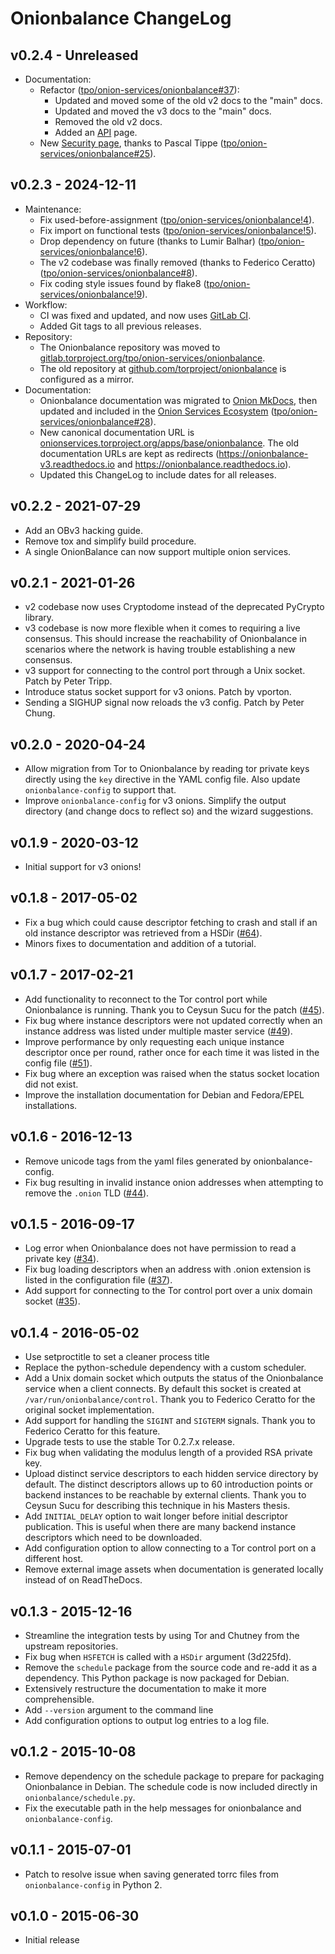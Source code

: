 # Onionbalance ChangeLog

## v0.2.4 - Unreleased

* Documentation:
    * Refactor ([tpo/onion-services/onionbalance#37][]):
        * Updated and moved some of the old v2 docs to the "main" docs.
        * Updated and moved the v3 docs to the "main" docs.
        * Removed the old v2 docs.
        * Added an [API](api.md) page.
    * New [Security page](security.md), thanks to Pascal Tippe
      ([tpo/onion-services/onionbalance#25][]).

[tpo/onion-services/onionbalance#37]: https://gitlab.torproject.org/tpo/onion-services/onionbalance/-/issues/37
[tpo/onion-services/onionbalance#25]: https://gitlab.torproject.org/tpo/onion-services/onionbalance/-/issues/25

## v0.2.3 - 2024-12-11

* Maintenance:
    * Fix used-before-assignment ([tpo/onion-services/onionbalance!4][]).
    * Fix import on functional tests ([tpo/onion-services/onionbalance!5][]).
    * Drop dependency on future (thanks to Lumir Balhar) ([tpo/onion-services/onionbalance!6][]).
    * The v2 codebase was finally removed (thanks to Federico Ceratto)
      ([tpo/onion-services/onionbalance#8][]).
    * Fix coding style issues found by flake8 ([tpo/onion-services/onionbalance!9][]).
* Workflow:
    * CI was fixed and updated, and now uses [GitLab CI][].
    * Added Git tags to all previous releases.
* Repository:
    * The Onionbalance repository was moved to
      [gitlab.torproject.org/tpo/onion-services/onionbalance][onionbalance-repo].
    * The old repository at [github.com/torproject/onionbalance][old-repository] is
      configured as a mirror.
* Documentation:
    * Onionbalance documentation was migrated to [Onion MkDocs][], then updated and
      included in the [Onion Services Ecosystem][ecosystem]
      ([tpo/onion-services/onionbalance#28][]).
    * New canonical documentation URL is
      [onionservices.torproject.org/apps/base/onionbalance][onionbalance-docs].
      The old documentation URLs are kept as redirects
      (https://onionbalance-v3.readthedocs.io and
      https://onionbalance.readthedocs.io).
    * Updated this ChangeLog to include dates for all releases.

[tpo/onion-services/onionbalance!4]: https://gitlab.torproject.org/tpo/onion-services/onionbalance/-/merge_requests/4
[tpo/onion-services/onionbalance!5]: https://gitlab.torproject.org/tpo/onion-services/onionbalance/-/merge_requests/5
[tpo/onion-services/onionbalance!6]: https://gitlab.torproject.org/tpo/onion-services/onionbalance/-/merge_requests/6
[tpo/onion-services/onionbalance!9]: https://gitlab.torproject.org/tpo/onion-services/onionbalance/-/merge_requests/9
[tpo/onion-services/onionbalance#8]: https://gitlab.torproject.org/tpo/onion-services/onionbalance/-/issues/8
[GitLab CI]: https://docs.gitlab.com/ee/ci/
[onionbalance-repo]: https://gitlab.torproject.org/tpo/onion-services/onionbalance/
[old-repository]: https://github.com/torproject/onionbalance
[Onion Mkdocs]: https://tpo.pages.torproject.net/web/onion-mkdocs/
[ecosystem]: https://onionservices.torproject.org
[onionbalance-docs]: https://onionservices.torproject.org/apps/base/onionbalance/
[tpo/onion-services/onionbalance#28]: https://gitlab.torproject.org/tpo/onion-services/onionbalance/-/issues/28

## v0.2.2 - 2021-07-29

* Add an OBv3 hacking guide.
* Remove tox and simplify build procedure.
* A single OnionBalance can now support multiple onion services.

## v0.2.1 - 2021-01-26

* v2 codebase now uses Cryptodome instead of the deprecated PyCrypto library.
* v3 codebase is now more flexible when it comes to requiring a live consensus.
  This should increase the reachability of Onionbalance in scenarios where the
  network is having trouble establishing a new consensus.
* v3 support for connecting to the control port through a Unix socket.  Patch
  by Peter Tripp.
* Introduce status socket support for v3 onions. Patch by vporton.
* Sending a SIGHUP signal now reloads the v3 config. Patch by Peter Chung.

## v0.2.0 - 2020-04-24

* Allow migration from Tor to Onionbalance by reading tor private keys directly
  using the `key` directive in the YAML config file. Also update
  `onionbalance-config` to support that.
* Improve `onionbalance-config` for v3 onions. Simplify the output
  directory (and change docs to reflect so) and the wizard suggestions.

## v0.1.9 - 2020-03-12

* Initial support for v3 onions!

## v0.1.8 - 2017-05-02

* Fix a bug which could cause descriptor fetching to crash and stall if an old
  instance descriptor was retrieved from a HSDir ([#64][]).
* Minors fixes to documentation and addition of a tutorial.

[#64]: https://github.com/DonnchaC/onionbalance/issues/64

## v0.1.7 - 2017-02-21

* Add functionality to reconnect to the Tor control port while Onionbalance is
  running. Thank you to Ceysun Sucu for the patch ([#45][]).
* Fix bug where instance descriptors were not updated correctly when an
  instance address was listed under multiple master service ([#49][]).
* Improve performance by only requesting each unique instance descriptor once
  per round, rather once for each time it was listed in the config file ([#51][]).
* Fix bug where an exception was raised when the status socket location did not
  exist.
* Improve the installation documentation for Debian and Fedora/EPEL
  installations.

[#45]: https://github.com/DonnchaC/onionbalance/issues/45
[#49]: https://github.com/DonnchaC/onionbalance/issues/49
[#51]: https://github.com/DonnchaC/onionbalance/issues/51

## v0.1.6 - 2016-12-13

* Remove unicode tags from the yaml files generated by onionbalance-config.
* Fix bug resulting in invalid instance onion addresses when attempting to
  remove the `.onion` TLD ([#44][]).

[#44]: https://github.com/DonnchaC/onionbalance/issues/44

## v0.1.5 - 2016-09-17

* Log error when Onionbalance does not have permission to read a private key
  ([#34][]).
* Fix bug loading descriptors when an address with .onion extension is listed
  in the configuration file ([#37][]).
* Add support for connecting to the Tor control port over a unix domain socket
  ([#35][]).

[#34]: https://github.com/DonnchaC/onionbalance/issues/34
[#37]: https://github.com/DonnchaC/onionbalance/issues/37
[#35]: https://github.com/DonnchaC/onionbalance/issues/35

## v0.1.4 - 2016-05-02

* Use setproctitle to set a cleaner process title
* Replace the python-schedule dependency with a custom scheduler.
* Add a Unix domain socket which outputs the status of the Onionbalance service
  when a client connects. By default this socket is created at
  `/var/run/onionbalance/control`. Thank you to Federico Ceratto
  for the original socket implementation.
* Add support for handling the `SIGINT` and `SIGTERM`
  signals. Thank you to Federico Ceratto for this feature.
* Upgrade tests to use the stable Tor 0.2.7.x release.
* Fix bug when validating the modulus length of a provided RSA private key.
* Upload distinct service descriptors to each hidden service directory by
  default. The distinct descriptors allows up to 60 introduction points or
  backend instances to be reachable by external clients.  Thank you to Ceysun
  Sucu for describing this technique in his Masters thesis.
* Add `INITIAL_DELAY` option to wait longer before initial
  descriptor publication. This is useful when there are many backend instance
  descriptors which need to be downloaded.
* Add configuration option to allow connecting to a Tor control port on a
  different host.
* Remove external image assets when documentation is generated locally instead
  of on ReadTheDocs.

## v0.1.3 - 2015-12-16

* Streamline the integration tests by using Tor and Chutney from the upstream
  repositories.
* Fix bug when `HSFETCH` is called with a `HSDir` argument (3d225fd).
* Remove the `schedule` package from the source code and re-add it as a
  dependency. This Python package is now packaged for Debian.
* Extensively restructure the documentation to make it more comprehensible.
* Add `--version` argument to the command line
* Add configuration options to output log entries to a log file.

## v0.1.2 - 2015-10-08

* Remove dependency on the schedule package to prepare for packaging
  Onionbalance in Debian. The schedule code is now included directly in
  `onionbalance/schedule.py`.
* Fix the executable path in the help messages for onionbalance and
  `onionbalance-config`.

## v0.1.1 - 2015-07-01

* Patch to resolve issue when saving generated torrc files from
  `onionbalance-config` in Python 2.

## v0.1.0 - 2015-06-30

* Initial release
